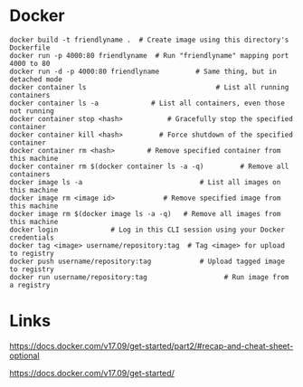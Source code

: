 # Docker 

    docker build -t friendlyname .  # Create image using this directory's Dockerfile
    docker run -p 4000:80 friendlyname  # Run "friendlyname" mapping port 4000 to 80
    docker run -d -p 4000:80 friendlyname         # Same thing, but in detached mode
    docker container ls                                # List all running containers
    docker container ls -a             # List all containers, even those not running
    docker container stop <hash>           # Gracefully stop the specified container
    docker container kill <hash>         # Force shutdown of the specified container
    docker container rm <hash>        # Remove specified container from this machine
    docker container rm $(docker container ls -a -q)         # Remove all containers
    docker image ls -a                             # List all images on this machine
    docker image rm <image id>            # Remove specified image from this machine
    docker image rm $(docker image ls -a -q)   # Remove all images from this machine
    docker login             # Log in this CLI session using your Docker credentials
    docker tag <image> username/repository:tag  # Tag <image> for upload to registry
    docker push username/repository:tag            # Upload tagged image to registry
    docker run username/repository:tag                   # Run image from a registry

    

# Links 

<https://docs.docker.com/v17.09/get-started/part2/#recap-and-cheat-sheet-optional>

<https://docs.docker.com/v17.09/get-started/>
